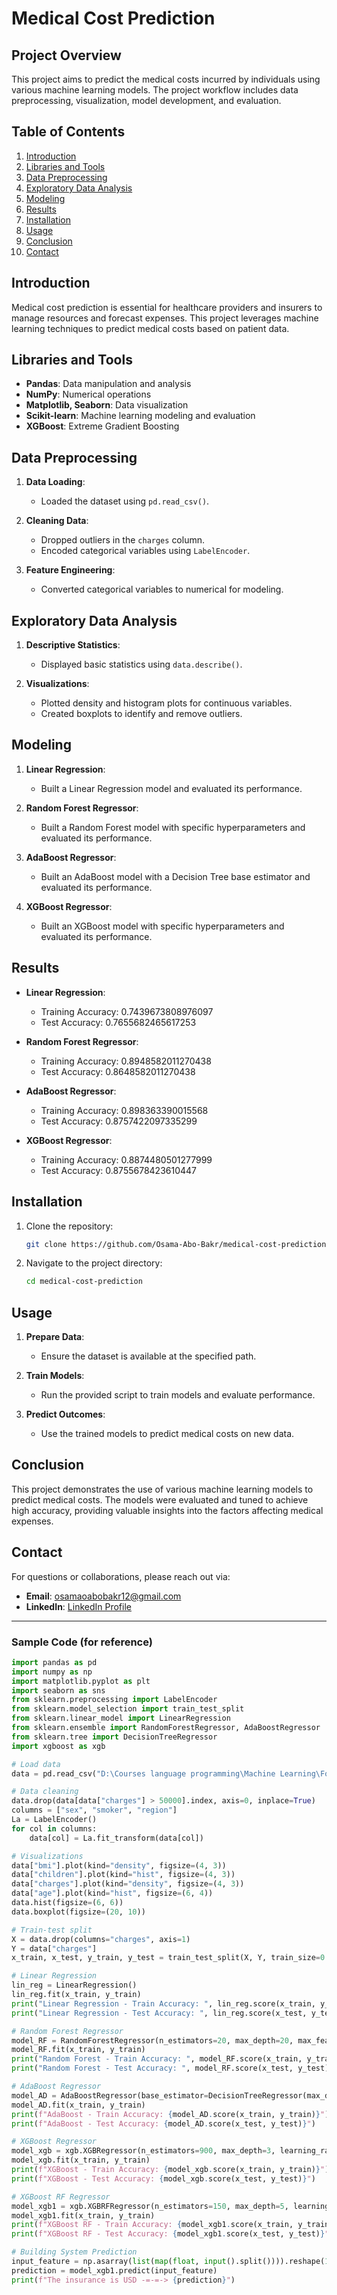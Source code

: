 # Medical Cost Prediction

## Project Overview

This project aims to predict the medical costs incurred by individuals using various machine learning models. The project workflow includes data preprocessing, visualization, model development, and evaluation.

## Table of Contents

1. [Introduction](#introduction)
2. [Libraries and Tools](#libraries-and-tools)
3. [Data Preprocessing](#data-preprocessing)
4. [Exploratory Data Analysis](#exploratory-data-analysis)
5. [Modeling](#modeling)
6. [Results](#results)
7. [Installation](#installation)
8. [Usage](#usage)
9. [Conclusion](#conclusion)
10. [Contact](#contact)

## Introduction

Medical cost prediction is essential for healthcare providers and insurers to manage resources and forecast expenses. This project leverages machine learning techniques to predict medical costs based on patient data.

## Libraries and Tools

- **Pandas**: Data manipulation and analysis
- **NumPy**: Numerical operations
- **Matplotlib, Seaborn**: Data visualization
- **Scikit-learn**: Machine learning modeling and evaluation
- **XGBoost**: Extreme Gradient Boosting

## Data Preprocessing

1. **Data Loading**:
   - Loaded the dataset using `pd.read_csv()`.

2. **Cleaning Data**:
   - Dropped outliers in the `charges` column.
   - Encoded categorical variables using `LabelEncoder`.

3. **Feature Engineering**:
   - Converted categorical variables to numerical for modeling.

## Exploratory Data Analysis

1. **Descriptive Statistics**:
   - Displayed basic statistics using `data.describe()`.

2. **Visualizations**:
   - Plotted density and histogram plots for continuous variables.
   - Created boxplots to identify and remove outliers.

## Modeling

1. **Linear Regression**:
   - Built a Linear Regression model and evaluated its performance.

2. **Random Forest Regressor**:
   - Built a Random Forest model with specific hyperparameters and evaluated its performance.

3. **AdaBoost Regressor**:
   - Built an AdaBoost model with a Decision Tree base estimator and evaluated its performance.

4. **XGBoost Regressor**:
   - Built an XGBoost model with specific hyperparameters and evaluated its performance.

## Results

- **Linear Regression**:
  - Training Accuracy: 0.7439673808976097
  - Test Accuracy: 0.7655682465617253

- **Random Forest Regressor**:
  - Training Accuracy: 0.8948582011270438
  - Test Accuracy: 0.8648582011270438

- **AdaBoost Regressor**:
  - Training Accuracy: 0.898363390015568
  - Test Accuracy: 0.8757422097335299

- **XGBoost Regressor**:
  - Training Accuracy: 0.8874480501277999
  - Test Accuracy: 0.8755678423610447

## Installation

1. Clone the repository:
   ```bash
   git clone https://github.com/Osama-Abo-Bakr/medical-cost-prediction.git
   ```

2. Navigate to the project directory:
   ```bash
   cd medical-cost-prediction
   ```

## Usage

1. **Prepare Data**:
   - Ensure the dataset is available at the specified path.

2. **Train Models**:
   - Run the provided script to train models and evaluate performance.

3. **Predict Outcomes**:
   - Use the trained models to predict medical costs on new data.

## Conclusion

This project demonstrates the use of various machine learning models to predict medical costs. The models were evaluated and tuned to achieve high accuracy, providing valuable insights into the factors affecting medical expenses.

## Contact

For questions or collaborations, please reach out via:

- **Email**: [osamaoabobakr12@gmail.com](mailto:osamaoabobakr12@gmail.com)
- **LinkedIn**: [LinkedIn Profile](https://linkedin.com/in/osama-abo-bakr-293614259/)

---

### Sample Code (for reference)

```python
import pandas as pd
import numpy as np
import matplotlib.pyplot as plt
import seaborn as sns
from sklearn.preprocessing import LabelEncoder
from sklearn.model_selection import train_test_split
from sklearn.linear_model import LinearRegression
from sklearn.ensemble import RandomForestRegressor, AdaBoostRegressor
from sklearn.tree import DecisionTreeRegressor
import xgboost as xgb

# Load data
data = pd.read_csv("D:\Courses language programming\Machine Learning\Folder Machine Learning\Medical Cost Personal Datasets\insurance.csv")

# Data cleaning
data.drop(data[data["charges"] > 50000].index, axis=0, inplace=True)
columns = ["sex", "smoker", "region"]
La = LabelEncoder()
for col in columns:
    data[col] = La.fit_transform(data[col])

# Visualizations
data["bmi"].plot(kind="density", figsize=(4, 3))
data["children"].plot(kind="hist", figsize=(4, 3))
data["charges"].plot(kind="density", figsize=(4, 3))
data["age"].plot(kind="hist", figsize=(6, 4))
data.hist(figsize=(6, 6))
data.boxplot(figsize=(20, 10))

# Train-test split
X = data.drop(columns="charges", axis=1)
Y = data["charges"]
x_train, x_test, y_train, y_test = train_test_split(X, Y, train_size=0.7, random_state=42)

# Linear Regression
lin_reg = LinearRegression()
lin_reg.fit(x_train, y_train)
print("Linear Regression - Train Accuracy: ", lin_reg.score(x_train, y_train))
print("Linear Regression - Test Accuracy: ", lin_reg.score(x_test, y_test))

# Random Forest Regressor
model_RF = RandomForestRegressor(n_estimators=20, max_depth=20, max_features=3, min_samples_split=5, min_samples_leaf=5)
model_RF.fit(x_train, y_train)
print("Random Forest - Train Accuracy: ", model_RF.score(x_train, y_train))
print("Random Forest - Test Accuracy: ", model_RF.score(x_test, y_test))

# AdaBoost Regressor
model_AD = AdaBoostRegressor(base_estimator=DecisionTreeRegressor(max_depth=200, min_samples_split=10, min_samples_leaf=10, max_features=5), n_estimators=2000, learning_rate=0.0000001)
model_AD.fit(x_train, y_train)
print(f"AdaBoost - Train Accuracy: {model_AD.score(x_train, y_train)}")
print(f"AdaBoost - Test Accuracy: {model_AD.score(x_test, y_test)}")

# XGBoost Regressor
model_xgb = xgb.XGBRegressor(n_estimators=900, max_depth=3, learning_rate=0.01)
model_xgb.fit(x_train, y_train)
print(f"XGBoost - Train Accuracy: {model_xgb.score(x_train, y_train)}")
print(f"XGBoost - Test Accuracy: {model_xgb.score(x_test, y_test)}")

# XGBoost RF Regressor
model_xgb1 = xgb.XGBRFRegressor(n_estimators=150, max_depth=5, learning_rate=1)
model_xgb1.fit(x_train, y_train)
print(f"XGBoost RF - Train Accuracy: {model_xgb1.score(x_train, y_train)}")
print(f"XGBoost RF - Test Accuracy: {model_xgb1.score(x_test, y_test)}")

# Building System Prediction
input_feature = np.asarray(list(map(float, input().split()))).reshape(1, -1)
prediction = model_xgb1.predict(input_feature)
print(f"The insurance is USD -=-=-> {prediction}")
```
